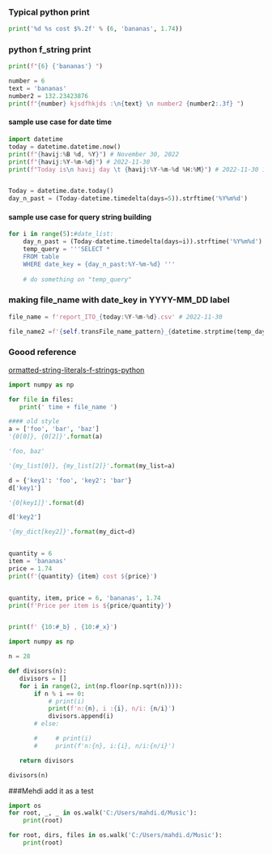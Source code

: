 
### Typical python print
```python
print('%d %s cost $%.2f' % (6, 'bananas', 1.74))
```

### python f_string print
```python
print(f"{6} {'bananas'} ")

number = 6
text = 'bananas'
number2 = 132.23423876
print(f"{number} kjsdfhkjds :\n{text} \n number2 {number2:.3f} ")
```

#### sample use case for date time
```python
import datetime
today = datetime.datetime.now()
print(f"{havij:%B %d, %Y}") # November 30, 2022
print(f"{havij:%Y-%m-%d}") # 2022-11-30
print(f"Today is\n havij day \t {havij:%Y-%m-%d %H:%M}") # 2022-11-30 14:29


Today = datetime.date.today()
day_n_past = (Today-datetime.timedelta(days=5)).strftime('%Y%m%d') 
```
#### sample use case for query string building
```python
for i in range(5):#date_list:
    day_n_past = (Today-datetime.timedelta(days=i)).strftime('%Y%m%d')
    temp_query = '''SELECT *
    FROM table
    WHERE date_key = {day_n_past:%Y-%m-%d} '''
    
    # do something on "temp_query"
```

### making file_name with date_key in YYYY-MM_DD label 
```python
file_name = f'report_ITO_{today:%Y-%m-%d}.csv' # 2022-11-30

file_name2 =f'{self.transFile_name_pattern}_{datetime.strptime(temp_day, "%Y%m%d"):%Y%m%d}.csv' 

```


### Goood reference
[ormatted-string-literals-f-strings-python](https://www.geeksforgeeks.org/formatted-string-literals-f-strings-python)


 ```python 
import numpy as np

for file in files:
    print(' time + file_name ')

#### old style
a = ['foo', 'bar', 'baz']
'{0[0]}, {0[2]}'.format(a)

'foo, baz'

'{my_list[0]}, {my_list[2]}'.format(my_list=a)

d = {'key1': 'foo', 'key2': 'bar'}
d['key1']

'{0[key1]}'.format(d)

d['key2']

'{my_dict[key2]}'.format(my_dict=d)


quantity = 6
item = 'bananas'
price = 1.74
print(f'{quantity} {item} cost ${price}')


quantity, item, price = 6, 'bananas', 1.74
print(f'Price per item is ${price/quantity}')


print(f' {10:#_b} , {10:#_x}')

import numpy as np

n = 28

def divisors(n):
    divisors = []
    for i in range(2, int(np.floor(np.sqrt(n)))):
        if n % i == 0:
            # print(i)
            print(f'n:{n}, i :{i}, n/i: {n/i}')
            divisors.append(i)
        # else:

        #     # print(i)
        #     print(f'n:{n}, i:{i}, n/i:{n/i}')

    return divisors

divisors(n)

```


###Mehdi add it as a test
```python
import os
for root, _, _ in os.walk('C:/Users/mahdi.d/Music'):
    print(root)

for root, dirs, files in os.walk('C:/Users/mahdi.d/Music'):
    print(root)
```
